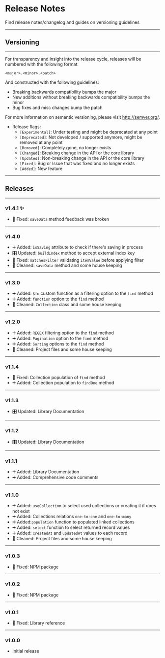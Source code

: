 # Release Notes

Find release notes/changelog and guides on versioning guidelines

---

## Versioning

---

For transparency and insight into the release cycle, releases will be numbered
with the following format:

`<major>.<minor>.<patch>`

And constructed with the following guidelines:

- Breaking backwards compatibility bumps the major
- New additions without breaking backwards compatibility bumps the minor
- Bug fixes and misc changes bump the patch

For more information on semantic versioning, please visit <http://semver.org/>.

- Release flags:
  - `[Experimental]`: Under testing and might be deprecated at any point
  - `[Deprecated]`: Not developed / supported anymore, might be removed at any point
  - `[Removed]`: Completely gone, no longer exists
  - `[Changed]`: Breaking change in the API or the core library
  - `[Updated]`: Non-breaking change in the API or the core library
  - `[Fixed]`: Bug or Issue that was fixed and no longer exists
  - `[Added]`: New feature

---

## Releases

---

### v1.4.1 ✨

- 🔧 Fixed: `saveData` method feedback was broken

---

### v1.4.0

- ➕ Added: `isSaving` attribute to check if there's saving in process
- 🎛️ Updated: `buildIndex` method to accept external index key
- 🔧 Fixed: `matchesFilter` validating `itemValue` before applying filter
- 🧹 Cleaned: `saveData` method and some house keeping

---

### v1.3.0

- ➕ Added: `$fn` custom function as a filtering option to the `find` method
- ➕ Added: `function` option to the `find` method
- 🧹 Cleaned: `Collection` class and some house keeping

---

### v1.2.0

- ➕ Added: `REGEX` filtering option to the `find` method
- ➕ Added: `Pagination` option to the `find` method
- ➕ Added: `Sorting` options to the `find` method
- 🧹 Cleaned: Project files and some house keeping

---

### v1.1.4

- 🔧 Fixed: Collection population of `find` method
- ➕ Added: Collection population to `findOne` method

---

### v1.1.3

- 🎛️ Updated: Library Documentation

---

### v1.1.2

- 🎛️ Updated: Library Documentation

---

### v1.1.1

- ➕ Added: Library Documentation
- ➕ Added: Comprehensive code comments

---

### v1.1.0

- ➕ Added: `useCollection` to select used collections or creating it if does not exist
- ➕ Added: Collections relations `one-to-one` and `one-to-many`
- ➕ Added:`population` function to populated linked collections
- ➕ Added: `select` function to select returned record values
- ➕ Added: `createdAt` and `updatedAt` values to each record
- 🧹 Cleaned: Project files and some house keeping

---

### v1.0.3

- 🔧 Fixed: NPM package

---

### v1.0.2

- 🔧 Fixed: NPM package

---

### v1.0.1

- 🔧 Fixed: Library reference

---

### v1.0.0

- Initial release

